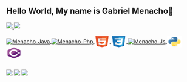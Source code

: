 ## Hello World, My name is Gabriel Menacho👋

<!--
**menachosjc/menachosjc** is a ✨ _special_ ✨ repository because its `README.md` (this file) appears on your GitHub profile.

Here are some ideas to get you started:

- 🔭 I’m currently working on ...
- 🌱 I’m currently learning ...
- 👯 I’m looking to collaborate on ...
- 🤔 I’m looking for help with ...
- 💬 Ask me about ...
- 📫 How to reach me: ...
- 😄 Pronouns: ...
- ⚡ Fun fact: ...
-->

 <div>
  <a href="https://github.com/menachosjc">
  <img height="180em" src="https://github-readme-stats.vercel.app/api?username=menachosjc&show_icons=true&theme=dracula&include_all_commits=true&count_private=true"/>
  <img height="180em" src="https://github-readme-stats.vercel.app/api/top-langs/?username=menachosjc&layout=compact&langs_count=16&theme=dracula"/>
<div>
<div style="display: inline_block"><br>
  <img align="center" alt="Menacho-Java" height="30" width="40" src="https://raw.githubusercontent.com/jmnote/z-icons/master/svg/java.svg">
  <img align="center" alt="Menacho-Php" height="30" width="40" src="https://raw.githubusercontent.com/jmnote/z-icons/master/svg/php.svg">
  <img align="center" alt="Menacho-HTML" height="30" width="40" src="https://raw.githubusercontent.com/devicons/devicon/master/icons/html5/html5-original.svg">
  <img align="center" alt="Menacho-CSS" height="30" width="40" src="https://raw.githubusercontent.com/devicons/devicon/master/icons/css3/css3-original.svg">
  <img align="center" alt="Menacho-Js" height="30" width="40" src="https://raw.githubusercontent.com/jmnote/z-icons/master/svg/javascript.svg">
  <img align="center" alt="Menacho-Python" height="30" width="40" src="https://raw.githubusercontent.com/devicons/devicon/master/icons/python/python-original.svg">
  <img align="center" alt="Menacho-Csharp" height="30" width="40" src="https://raw.githubusercontent.com/devicons/devicon/master/icons/csharp/csharp-original.svg">

</div>
  
  ##
 
<div> 
 
  <a href="https://instagram.com/gabriel_menacho" target="_blank"><img src="https://img.shields.io/badge/-Instagram-%23E4405F?style=for-the-badge&logo=instagram&logoColor=white" target="_blank"></a>
  <a href = "mailto: menacho.sjc@gmail.com"><img src="https://img.shields.io/badge/-Gmail-%23333?style=for-the-badge&logo=gmail&logoColor=white" target="_blank"></a>
  <a href="https://www.linkedin.com/in/gabrielmenacho" target="_blank"><img src="https://img.shields.io/badge/-LinkedIn-%230077B5?style=for-the-badge&logo=linkedin&logoColor=white" target="_blank"></a> 
 
 
 
</div>
